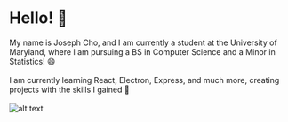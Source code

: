 # Hello! 👋
My name is Joseph Cho, and I am currently a student at the University of Maryland, where I am pursuing a BS in Computer Science and a Minor in Statistics! 😄
<br><br>
I am currently learning React, Electron, Express, and much more, creating projects with the skills I gained 🌱
<br><br>
![alt text](https://i.pinimg.com/originals/34/17/f4/3417f49a547682eb7b18c17ef8476f09.gif)


<!--
**Jcho114/Jcho114** is a ✨ _special_ ✨ repository because its `README.md` (this file) appears on your GitHub profile.

Here are some ideas to get you started:

- 🔭 I’m currently working on ...
- 🌱 I’m currently learning ...
- 👯 I’m looking to collaborate on ...
- 🤔 I’m looking for help with ...
- 💬 Ask me about ...
- 📫 How to reach me: ...
- 😄 Pronouns: ...
- ⚡ Fun fact: ...
-->
